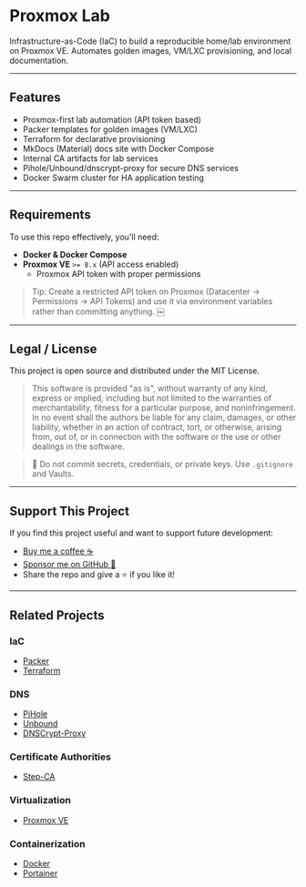 # Proxmox Lab

Infrastructure-as-Code (IaC) to build a reproducible home/lab environment on Proxmox VE. Automates golden images, VM/LXC provisioning, and local documentation.

---

## Features

- Proxmox-first lab automation (API token based)
- Packer templates for golden images (VM/LXC)
- Terraform for declarative provisioning
- MkDocs (Material) docs site with Docker Compose
- Internal CA artifacts for lab services
- Pihole/Unbound/dnscrypt-proxy for secure DNS services
- Docker Swarm cluster for HA application testing

---

## Requirements

To use this repo effectively, you'll need:

- **Docker & Docker Compose**
- **Proxmox VE** `>= 8.x` (API access enabled)
    - Proxmox API token with proper permissions

> Tip: Create a restricted API token on Proxmox (Datacenter → Permissions → API Tokens) and use it via environment variables rather than committing anything.  ￼

---

## Legal / License

This project is open source and distributed under the MIT License.

> This software is provided "as is", without warranty of any kind, express or implied, including but not limited to the warranties of merchantability, fitness for a particular purpose, and noninfringement. In no event shall the authors be liable for any claim, damages, or other liability, whether in an action of contract, tort, or otherwise, arising from, out of, or in connection with the software or the use or other dealings in the software.

> 🔐 Do not commit secrets, credentials, or private keys. Use `.gitignore` and Vaults.

---

## Support This Project

If you find this project useful and want to support future development:

- [Buy me a coffee ☕](https://buymeacoffee.com/jstauffer)
- [Sponsor me on GitHub 💖](https://github.com/sponsors/jknyght9)
- Share the repo and give a ⭐ if you like it!

---

## Related Projects

### IaC

- [Packer](https://developer.hashicorp.com/packer)
- [Terraform](https://www.terraform.io/)

### DNS

- [PiHole](https://pi-hole.net/)
- [Unbound](https://github.com/NLnetLabs/unbound)
- [DNSCrypt-Proxy](https://github.com/DNSCrypt/dnscrypt-proxy)

### Certificate Authorities

- [Step-CA](https://smallstep.com/)

### Virtualization

- [Proxmox VE](https://www.proxmox.com/)

### Containerization

- [Docker](https://www.docker.com/)
- [Portainer](https://www.portainer.io/)
